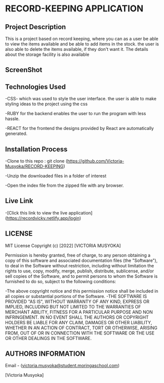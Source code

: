 # RECORD-KEEPING APPLICATION
## Project Description
<!-- This is a project based on shopping, where the user is able to comment on the services provided which will be stored in the  Also, they are able to buy the item provided. This application also enables the user to view the items on the homepage. Contact information is also provided to contact the owner. -->
This is a project based on record keeping, where you can as a user be able to view the items available and be able to add items in the stock. the user is also able to delete the items available, if they don't want it.
The details about the storage facility is also available

## ScreenShot


## Technologies Used
 
 -CSS- which was used to style the user interface.
 the user is able to make styling ideas to the project using the css

 -RUBY for the backend
enables the user to run the program with less hassle.

 -REACT for the frontend
 the designs provided by React are automatically generated.

 



## Installation Process
-Clone to this repo : git clone (https://github.com/Victoria-Musyoka/RECORD-KEEPING)

 -Unzip the downloaded files in a folder of interest

-Open the index file from the zipped file with any browser.




## Live Link

-[Click this link to view the live application]  (https://recordvicky.netlify.app/login)
## LICENSE

MIT License
Copyright (c) [2022] [VICTORIA MUSYOKA]

Permission is hereby granted, free of charge, to any person obtaining a copy of this software and associated documentation files (the "Software"), to deal in the Software without restriction, including without limitation the rights to use, copy, modify, merge, publish, distribute, sublicense, and/or sell copies of the Software, and to permit persons to whom the Software is furnished to do so, subject to the following conditions:

-The above copyright notice and this permission notice shall be included in all copies or substantial portions of the Software.
-THE SOFTWARE IS PROVIDED "AS IS", WITHOUT WARRANTY OF ANY KIND, EXPRESS OR IMPLIED, INCLUDING BUT NOT LIMITED TO THE WARRANTIES OF MERCHANT ABILITY, FITNESS FOR A PARTICULAR PURPOSE AND NON INFRINGEMENT. IN NO EVENT SHALL THE AUTHORS OR COPYRIGHT HOLDERS BE LIABLE FOR ANY CLAIM, DAMAGES OR OTHER LIABILITY, WHETHER IN AN ACTION OF CONTRACT, TORT OR OTHERWISE, ARISING FROM, OUT OF OR IN CONNECTION WITH THE SOFTWARE OR THE USE OR OTHER DEALINGS IN THE SOFTWARE.

## AUTHORS INFORMATION

Email -  (victoria.musyoka@student.moringaschool.com)

[Victoria Musyoka]
